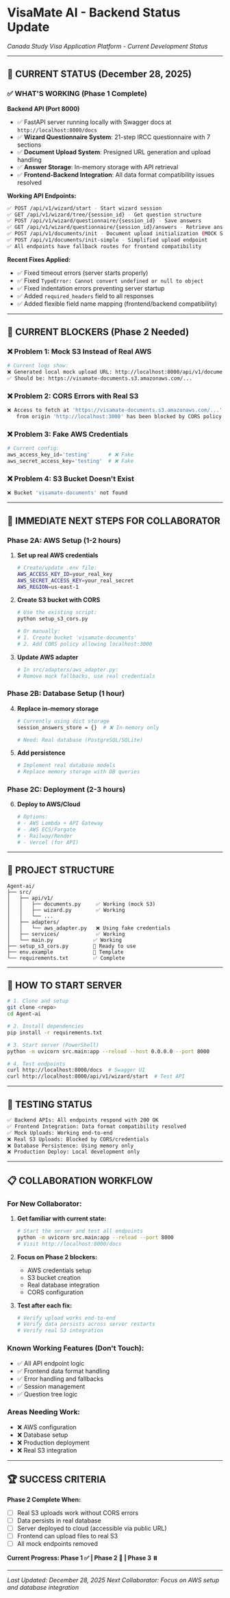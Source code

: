 # VisaMate AI - Backend Status Update

*Canada Study Visa Application Platform - Current Development Status*

---

## 🎯 **CURRENT STATUS (December 28, 2025)**

### ✅ **WHAT'S WORKING (Phase 1 Complete)**

**Backend API (Port 8000)**
- ✅ FastAPI server running locally with Swagger docs at `http://localhost:8000/docs`
- ✅ **Wizard Questionnaire System**: 21-step IRCC questionnaire with 7 sections
- ✅ **Document Upload System**: Presigned URL generation and upload handling
- ✅ **Answer Storage**: In-memory storage with API retrieval
- ✅ **Frontend-Backend Integration**: All data format compatibility issues resolved

**Working API Endpoints:**
```bash
✅ POST /api/v1/wizard/start - Start wizard session
✅ GET /api/v1/wizard/tree/{session_id} - Get question structure  
✅ POST /api/v1/wizard/questionnaire/{session_id} - Save answers
✅ GET /api/v1/wizard/questionnaire/{session_id}/answers - Retrieve answers
✅ POST /api/v1/documents/init - Document upload initialization (MOCK S3)
✅ POST /api/v1/documents/init-simple - Simplified upload endpoint
✅ All endpoints have fallback routes for frontend compatibility
```

**Recent Fixes Applied:**
- ✅ Fixed timeout errors (server starts properly)
- ✅ Fixed `TypeError: Cannot convert undefined or null to object` 
- ✅ Fixed indentation errors preventing server startup
- ✅ Added `required_headers` field to all responses
- ✅ Added flexible field name mapping (frontend/backend compatibility)

---

## 🚨 **CURRENT BLOCKERS (Phase 2 Needed)**

### **❌ Problem 1: Mock S3 Instead of Real AWS**
```bash
# Current logs show:
❌ Generated local mock upload URL: http://localhost:8000/api/v1/documents/mock-s3-upload/
✅ Should be: https://visamate-documents.s3.amazonaws.com/...
```

### **❌ Problem 2: CORS Errors with Real S3**
```bash
❌ Access to fetch at 'https://visamate-documents.s3.amazonaws.com/...' 
   from origin 'http://localhost:3000' has been blocked by CORS policy
```

### **❌ Problem 3: Fake AWS Credentials**
```python
# Current config:
aws_access_key_id='testing'      # ❌ Fake
aws_secret_access_key='testing'  # ❌ Fake
```

### **❌ Problem 4: S3 Bucket Doesn't Exist**
```bash
❌ Bucket 'visamate-documents' not found
```

---

## 🔧 **IMMEDIATE NEXT STEPS FOR COLLABORATOR**

### **Phase 2A: AWS Setup (1-2 hours)**

1. **Set up real AWS credentials**
   ```bash
   # Create/update .env file:
   AWS_ACCESS_KEY_ID=your_real_key
   AWS_SECRET_ACCESS_KEY=your_real_secret
   AWS_REGION=us-east-1
   ```

2. **Create S3 bucket with CORS**
   ```bash
   # Use the existing script:
   python setup_s3_cors.py
   
   # Or manually:
   # 1. Create bucket 'visamate-documents'
   # 2. Add CORS policy allowing localhost:3000
   ```

3. **Update AWS adapter**
   ```python
   # In src/adapters/aws_adapter.py:
   # Remove mock fallbacks, use real credentials
   ```

### **Phase 2B: Database Setup (1 hour)**

4. **Replace in-memory storage**
   ```bash
   # Currently using dict storage
   session_answers_store = {}  # ❌ In-memory only
   
   # Need: Real database (PostgreSQL/SQLite)
   ```

5. **Add persistence**
   ```python
   # Implement real database models
   # Replace memory storage with DB queries
   ```

### **Phase 2C: Deployment (2-3 hours)**

6. **Deploy to AWS/Cloud**
   ```bash
   # Options:
   # - AWS Lambda + API Gateway
   # - AWS ECS/Fargate  
   # - Railway/Render
   # - Vercel (for API)
   ```

---

## 📁 **PROJECT STRUCTURE**

```
Agent-ai/
├── src/
│   ├── api/v1/
│   │   ├── documents.py     ✅ Working (mock S3)
│   │   ├── wizard.py        ✅ Working  
│   │   └── ...
│   ├── adapters/
│   │   └── aws_adapter.py   ❌ Using fake credentials
│   ├── services/            ✅ Working
│   └── main.py             ✅ Working
├── setup_s3_cors.py        🔄 Ready to use
├── env.example             📝 Template
└── requirements.txt        ✅ Complete
```

---

## 🚀 **HOW TO START SERVER**

```bash
# 1. Clone and setup
git clone <repo>
cd Agent-ai

# 2. Install dependencies  
pip install -r requirements.txt

# 3. Start server (PowerShell)
python -m uvicorn src.main:app --reload --host 0.0.0.0 --port 8000

# 4. Test endpoints
curl http://localhost:8000/docs  # Swagger UI
curl http://localhost:8000/api/v1/wizard/start  # Test API
```

---

## 🧪 **TESTING STATUS**

```bash
✅ Backend APIs: All endpoints respond with 200 OK
✅ Frontend Integration: Data format compatibility resolved  
✅ Mock Uploads: Working end-to-end
❌ Real S3 Uploads: Blocked by CORS/credentials
❌ Database Persistence: Using memory only
❌ Production Deploy: Local development only
```

---

## 📋 **COLLABORATION WORKFLOW**

### **For New Collaborator:**

1. **Get familiar with current state:**
   ```bash
   # Start the server and test all endpoints
   python -m uvicorn src.main:app --reload --port 8000
   # Visit http://localhost:8000/docs
   ```

2. **Focus on Phase 2 blockers:**
   - AWS credentials setup
   - S3 bucket creation  
   - Real database integration
   - CORS configuration

3. **Test after each fix:**
   ```bash
   # Verify upload works end-to-end
   # Verify data persists across server restarts
   # Verify real S3 integration
   ```

### **Known Working Features (Don't Touch):**
- ✅ All API endpoint logic
- ✅ Frontend data format handling
- ✅ Error handling and fallbacks
- ✅ Session management
- ✅ Question tree logic

### **Areas Needing Work:**
- ❌ AWS configuration
- ❌ Database setup
- ❌ Production deployment
- ❌ Real S3 integration

---

## 🏆 **SUCCESS CRITERIA**

**Phase 2 Complete When:**
- [ ] Real S3 uploads work without CORS errors
- [ ] Data persists in real database 
- [ ] Server deployed to cloud (accessible via public URL)
- [ ] Frontend can upload files to real S3
- [ ] All mock endpoints removed

**Current Progress: Phase 1 ✅ | Phase 2 🔄 | Phase 3 ⏸️**

---

*Last Updated: December 28, 2025*
*Next Collaborator: Focus on AWS setup and database integration* 